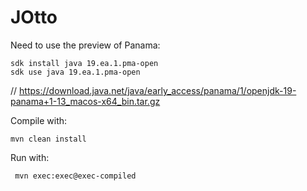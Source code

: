 # JOtto

Need to use the preview of Panama:
```
sdk install java 19.ea.1.pma-open
sdk use java 19.ea.1.pma-open
```
// https://download.java.net/java/early_access/panama/1/openjdk-19-panama+1-13_macos-x64_bin.tar.gz

Compile with:
```
mvn clean install
```

Run with:
```
 mvn exec:exec@exec-compiled
```
